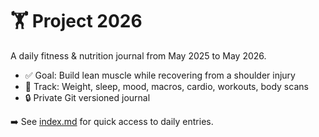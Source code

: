 # 🏋️ Project 2026

A daily fitness & nutrition journal from May 2025 to May 2026.

- ✅ Goal: Build lean muscle while recovering from a shoulder injury
- 🔁 Track: Weight, sleep, mood, macros, cardio, workouts, body scans
- 🔒 Private Git versioned journal

➡️ See [index.md](index.md) for quick access to daily entries.
